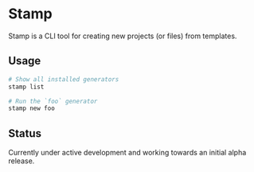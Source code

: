 # Stamp

Stamp is a CLI tool for creating new projects (or files) from templates.

## Usage

```bash
# Show all installed generators
stamp list

# Run the `foo` generator
stamp new foo
```

## Status

Currently under active development and working towards an initial alpha release.
